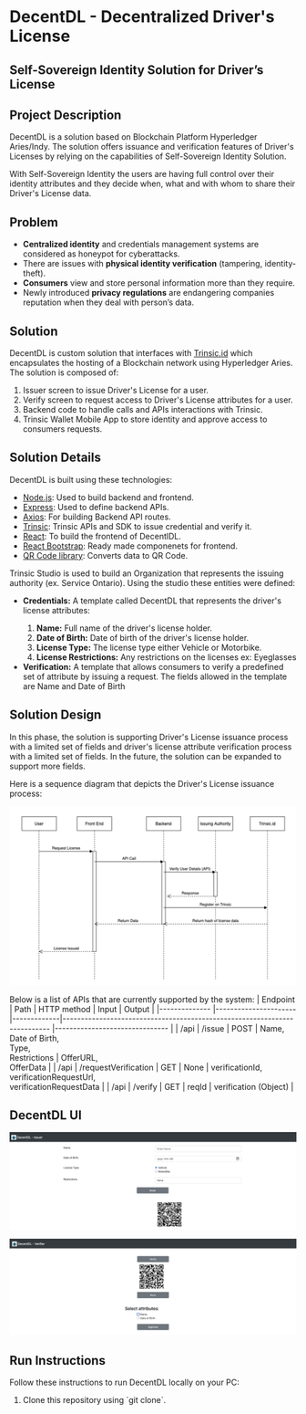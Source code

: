 # DecentDL - Decentralized Driver's License

## Self-Sovereign Identity Solution for Driver’s License

<h2> Project Description </h2>
DecentDL is a solution based on Blockchain Platform Hyperledger Aries/Indy. The solution offers issuance and verification features of Driver's Licenses by relying on the capabilities of Self-Sovereign Identity Solution.

With Self-Sovereign Identity the users are having full control over their identity attributes and they decide when, what and with whom to share 
their Driver's License data.

<h2> Problem </h2>
<ul>
    <li> <strong>Centralized identity</strong> and credentials management systems are considered as honeypot for cyberattacks. </li>
    <li> There are issues with <strong>physical identity verification</strong> (tampering, identity-theft). </li>
    <li> <strong>Consumers</strong> view and store personal information more than they require. </li>    
    <li> Newly introduced <strong>privacy regulations</strong> are endangering companies reputation when they deal with person’s data. </li>
</ul>

<h2> Solution </h2>
DecentDL is custom solution that interfaces with <a href="https://trinsic.id/">Trinsic.id</a> which encapsulates the hosting of a Blockchain network using Hyperledger Aries. The solution is composed of:
<ol>
    <li> Issuer screen to issue Driver's License for a user. </li>
    <li> Verify screen to request access to Driver's License attributes for a user. </li>
    <li> Backend code to handle calls and APIs interactions with Trinsic. </li>
    <li> Trinsic Wallet Mobile App to store identity and approve access to consumers requests. </li>
</ol>

<h2> Solution Details </h2>
DecentDL is built using these technologies:
<ul>
    <li> <a href="https://nodejs.org/en/">Node.js</a>: Used to build backend and frontend. </li>
    <li> <a href="https://expressjs.com">Express<a>: Used to define backend APIs. </li>
    <li> <a href="https://www.npmjs.com/package/axios">Axios</a>: For building Backend API routes. </li>    
    <li> <a href="https://docs.streetcred.id/docs/">Trinsic</a>: Trinsic APIs and SDK to issue credential and verify it. </li>
    <li> <a href="https://reactjs.org">React</a>: To build the frontend of DecentlDL. </li>
    <li> <a href="https://react-bootstrap.github.io">React Bootstrap</a>: Ready made componenets for frontend. </li>
    <li> <a href="https://www.npmjs.com/package/qrcode">QR Code library</a>: Converts data to QR Code. </li>
</ul>

Trinsic Studio is used to build an Organization that represents the issuing authority (ex. Service Ontario). Using the studio these entities were defined:
<ul>
    <li> <strong>Credentials:</strong> A template called DecentDL that represents the driver's license attributes: </li>
        <ol>
            <li><strong>Name:</strong> Full name of the driver's license holder.</li>
            <li><strong>Date of Birth:</strong> Date of birth of the driver's license holder.</li>
            <li><strong>License Type:</strong> The license type either Vehicle or Motorbike.</li>
            <li><strong>License Restrictions:</strong> Any restrictions on the licenses ex: Eyeglasses</li>
        </ol>
    <li> <strong>Verification:</strong> A template that allows consumers to verify a predefined set of attribute by issuing a request. The fields allowed in the template are Name and Date of Birth</li>
</ul>

<h2> Solution Design </h2>

In this phase, the solution is supporting Driver's License issuance process with a limited set of fields and driver's license attribute verification process with a limited set of fields. In the future, the solution can be expanded to support more fields.

Here is a sequence diagram that depicts the Driver's License issuance process:

![Sequence Diagram](diagrams/DecentDL-Sequence-Diagram.png?raw=true) <br>

Below is a list of APIs that are currently supported by the system:
| Endpoint     	| Path            	   | HTTP method |  Input                                                                   	| Output                        	|
|--------------	|----------------------|-------------|--------------------------------------------------------------------------	|-------------------------------	|
| /api        	| /issue         	   | POST        | Name,<br> Date of Birth,<br> Type,<br> Restrictions                      	| OfferURL,<br> OfferData        	|
| /api         	| /requestVerification | GET        | None  	|  verificationId,<br>verificationRequestUrl,<br>verificationRequestData                 	|
| /api         	| /verify         	   | GET        	|  reqId       	|  verification (Object)                 	|
<br>

<h2> DecentDL UI </h2>

![Issuer UI](images/issuer.png?raw=true) <br>

![Verifier UI](images/verifier.png?raw=true) <br>

<h2> Run Instructions </h2>

Follow these instructions to run DecentDL locally on your PC:

<ol>
    <li>Clone this repository using `git clone`.</li>
</ol>